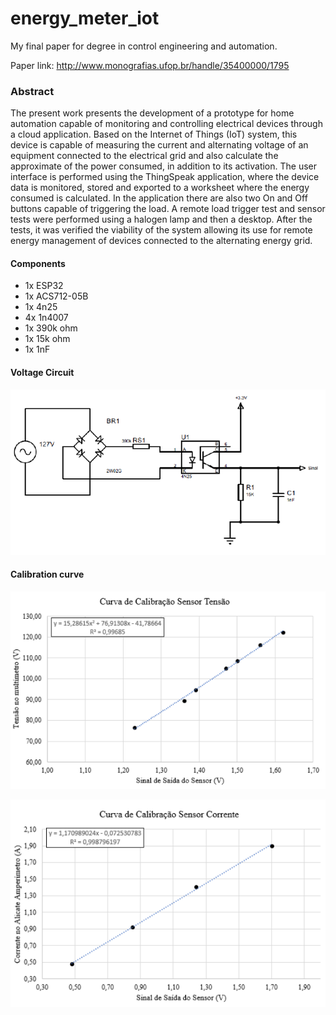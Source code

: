 # energy_meter_iot
My final paper for degree in control engineering and automation.

Paper link: http://www.monografias.ufop.br/handle/35400000/1795

### Abstract
The present work presents the development of a prototype for home automation
capable of monitoring and controlling electrical devices through a cloud application.
Based on the Internet of Things (IoT) system, this device is capable of measuring the
current and alternating voltage of an equipment connected to the electrical grid and
also calculate the approximate of the power consumed, in addition to its activation.
The user interface is performed using the ThingSpeak application, where the device
data is monitored, stored and exported to a worksheet where the energy consumed
is calculated. In the application there are also two On and Off buttons capable of
triggering the load. A remote load trigger test and sensor tests were performed using
a halogen lamp and then a desktop. After the tests, it was verified the viability of
the system allowing its use for remote energy management of devices connected to
the alternating energy grid.

#### Components

* 1x ESP32
* 1x ACS712-05B
* 1x 4n25
* 4x 1n4007
* 1x 390k ohm
* 1x 15k ohm
* 1x 1nF

#### Voltage Circuit

![](/img/voltage_circuit.PNG)

#### Calibration curve

![](/img/voltage_calibration.PNG)

![](/img/current_calibration.PNG)
